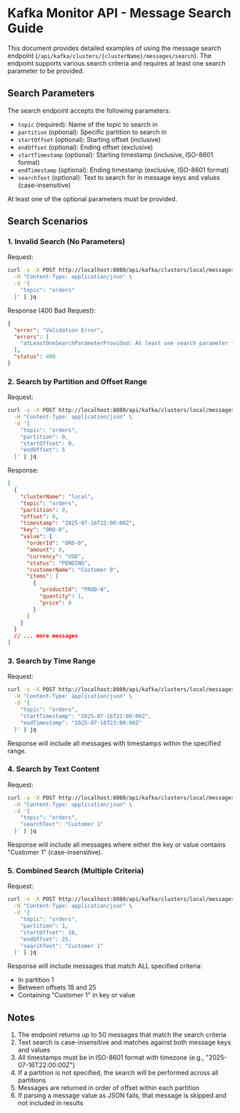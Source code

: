 # Kafka Monitor API - Message Search Guide

This document provides detailed examples of using the message search endpoint (`/api/kafka/clusters/{clusterName}/messages/search`). The endpoint supports various search criteria and requires at least one search parameter to be provided.

## Search Parameters

The search endpoint accepts the following parameters:
- `topic` (required): Name of the topic to search in
- `partition` (optional): Specific partition to search in
- `startOffset` (optional): Starting offset (inclusive)
- `endOffset` (optional): Ending offset (exclusive)
- `startTimestamp` (optional): Starting timestamp (inclusive, ISO-8601 format)
- `endTimestamp` (optional): Ending timestamp (exclusive, ISO-8601 format)
- `searchText` (optional): Text to search for in message keys and values (case-insensitive)

At least one of the optional parameters must be provided.

## Search Scenarios

### 1. Invalid Search (No Parameters)

Request:
```bash
curl -s -X POST http://localhost:8080/api/kafka/clusters/local/messages/search \
  -H "Content-Type: application/json" \
  -d '{
    "topic": "orders"
  }' | jq
```

Response (400 Bad Request):
```json
{
  "error": "Validation Error",
  "errors": [
    "atLeastOneSearchParameterProvided: At least one search parameter (partition, startOffset, endOffset, startTimestamp, endTimestamp, or searchText) must be provided"
  ],
  "status": 400
}
```

### 2. Search by Partition and Offset Range

Request:
```bash
curl -s -X POST http://localhost:8080/api/kafka/clusters/local/messages/search \
  -H "Content-Type: application/json" \
  -d '{
    "topic": "orders",
    "partition": 0,
    "startOffset": 0,
    "endOffset": 5
  }' | jq
```

Response:
```json
[
  {
    "clusterName": "local",
    "topic": "orders",
    "partition": 0,
    "offset": 0,
    "timestamp": "2025-07-16T22:00:00Z",
    "key": "ORD-0",
    "value": {
      "orderId": "ORD-0",
      "amount": 0,
      "currency": "USD",
      "status": "PENDING",
      "customerName": "Customer 0",
      "items": [
        {
          "productId": "PROD-0",
          "quantity": 1,
          "price": 0
        }
      ]
    }
  }
  // ... more messages
]
```

### 3. Search by Time Range

Request:
```bash
curl -s -X POST http://localhost:8080/api/kafka/clusters/local/messages/search \
  -H "Content-Type: application/json" \
  -d '{
    "topic": "orders",
    "startTimestamp": "2025-07-16T22:00:00Z",
    "endTimestamp": "2025-07-16T23:00:00Z"
  }' | jq
```

Response will include all messages with timestamps within the specified range.

### 4. Search by Text Content

Request:
```bash
curl -s -X POST http://localhost:8080/api/kafka/clusters/local/messages/search \
  -H "Content-Type: application/json" \
  -d '{
    "topic": "orders",
    "searchText": "Customer 1"
  }' | jq
```

Response will include all messages where either the key or value contains "Customer 1" (case-insensitive).

### 5. Combined Search (Multiple Criteria)

Request:
```bash
curl -s -X POST http://localhost:8080/api/kafka/clusters/local/messages/search \
  -H "Content-Type: application/json" \
  -d '{
    "topic": "orders",
    "partition": 1,
    "startOffset": 18,
    "endOffset": 25,
    "searchText": "Customer 1"
  }' | jq
```

Response will include messages that match ALL specified criteria:
- In partition 1
- Between offsets 18 and 25
- Containing "Customer 1" in key or value

## Notes

1. The endpoint returns up to 50 messages that match the search criteria
2. Text search is case-insensitive and matches against both message keys and values
3. All timestamps must be in ISO-8601 format with timezone (e.g., "2025-07-16T22:00:00Z")
4. If a partition is not specified, the search will be performed across all partitions
5. Messages are returned in order of offset within each partition
6. If parsing a message value as JSON fails, that message is skipped and not included in results
